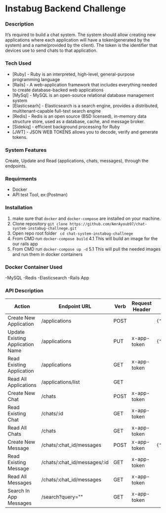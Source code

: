 # Instabug Backend Challenge

### Description
It’s required to build a chat system. The system should allow creating new applications where
each application will have a token(generated by the system) and a name(provided by the client).
The token is the identifier that devices use to send chats to that application.

### Tech Used
* [Ruby] - Ruby is an interpreted, high-level, general-purpose programming language
* [Rails] - A web-application framework that includes everything needed to create database-backed web applications
* [MySql] - MySQL is an open-source relational database management system
* [Elasticsearh] - Elasticsearch is a search engine, provides a distributed, multitenant-capable full-text search engine
* [Redis] - Redis is an open source (BSD licensed), in-memory data structure store, used as a database, cache, and message broker.
* [Sidekiq] - efficient background processing for Ruby
* [JWT] - JSON WEB TOKENS allows you to decode, verify and generate tokens.

### System Features
Create, Update and Read (applications, chats, messages), through the endpoints.

### Requirments
* Docker
* API test Tool, ex:(Postman)

### Installation
1. make sure that ```docker``` and ```docker-compose``` are installed on your machine.
2. Clone repository ```git clone https://github.com/AmrAyoub97/chat-system-instabug-challnege.git```
3. Open repo root folder ``` cd chat-system-instabug-challnege```
4. From CMD run ```docker-compose build```
4.1 This will build an image for the our rails app
5. From CMD run ```docker-compose up -d```
    5.1 This will pull the needed images and run them in docker containers

### Docker Container Used
-MySQL
-Redis
-Elasticsearch
-Rails App

### API Description
| Action | Endpoint URL | Verb | Request Header | Request Body | Response |
| ------ | ------------ | ---- | -------------- | ------------ | -------- |
| Create New Application|/applications |POST||```{"name":"app_name"}```|```{"app_token":"***"}```|
| Update Existing Application Name|/applications|PUT|x-app-token|```{"name":"app_name"}```|```{"app_token":"***"}```|
| Read Existing Application |/applications|GET|x-app-token||```{"application":"{}"}```|
| Read All Applications | /applications/list |GET|||```[{},{}]```|
| Create New Chat| /chats |POST|x-app-token||```{"chat_number":"***"}```|
| Read Existing Chat|  /chats/:id |GET|x-app-token||```{"chat_number":"","messages_count":""}```|
| Read All Chats |/chats |GET|x-app-token||```[{"chat_number":"","messages_count":""}]```|
| Create New Message|/chats/:chat_id/messages|POST|x-app-token|```{"body:"***"}```|```{"message_number":""}```|
| Read Existing Message|/chats/:chat_id/messages/:id|GET|x-app-token||```{"message_number":"","body":""}```|
| Read All Messages |/chats/:chat_id/messages|GET|x-app-token||```[{"message_number":"","body":""}]```|
| Search In App Messages |/search?query=""|GET|x-app-token||```[{"chat_number":"","message_number":"","body":""}]```|

